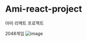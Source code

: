 # Ami-react-project


아미 리액트 프로젝트

2048게임
![image](https://user-images.githubusercontent.com/34739884/137629832-9da75705-5833-4bda-bed8-dfc868d0bf50.png)
